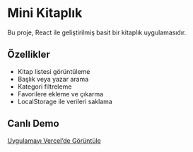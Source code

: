 # Mini Kitaplık

Bu proje, React ile geliştirilmiş basit bir kitaplık uygulamasıdır.  

## Özellikler

- Kitap listesi görüntüleme
- Başlık veya yazar arama
- Kategori filtreleme
- Favorilere ekleme ve çıkarma
- LocalStorage ile verileri saklama

## Canlı Demo

[Uygulamayı Vercel’de Görüntüle](https://mustafaugurtuluk.github.io/ReactProject)
